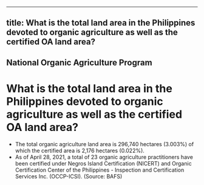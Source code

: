 --- 
 title: What is the total land area in the Philippines devoted to organic agriculture as well as the certified OA land area?
 ---

## National Organic Agriculture Program

# What is the total land area in the Philippines devoted to organic agriculture as well as the certified OA land area?


 - The  total  organic  agriculture  land  area  is  296,740 hectares (3.003%) of which the certified area is 2,176 hectares (0.022%).
 - As of April 28, 2021, a total of 23 organic agriculture practitioners have been certified under Negros  Island  Certification  (NICERT)  and  Organic  Certification  Center  of  the  Philippines  - Inspection  and  Certification  Services  Inc.  (OCCP-ICSI). (Source: BAFS)
